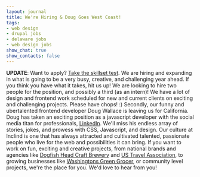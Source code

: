 ```yaml
---
layout: journal
title: We're Hiring & Doug Goes West Coast!
tags: 
- web design
- drupal jobs
- delaware jobs
- web design jobs
show_chat: true
show_contacts: false
---
```


<strong>UPDATE</strong>: Want to apply? <a href="http://smarterer.com/skillsets/join?t=xJOAHrlu" target="_blank">Take the skillset test</a>. We are hiring and expanding in what is going to be a very busy, creative, and challenging year ahead. If you think you have what it takes, hit us up! We are looking to hire two people for the position, and possibly a third (as an intern)! We have a lot of design and frontend work scheduled for new and current clients on exciting and challenging projects. Please have chops! :) Secondly, our funny and ubertalented frontend developer Doug Wallace is leaving us for California. Doug has taken an exciting position as a javascript developer with the social media titan for professionals, <a href="http://www.linkedin.com" target="_blank">LinkedIn</a>. We'll miss his endless array of stories, jokes, and prowess with CSS, Javascript, and design. Our culture at Inclind is one that has always attracted and cultivated talented, passionate people who live for the web and possibilities it can bring. If you want to work on fun, exciting and creative projects, from national brands and agencies like <a href="http://www.dogfish.com" target="_blank">Dogfish Head Craft Brewery</a> and <a href="http://ustravel.org" target="_blank">US Travel Association</a>, to growing businesses like <a href="http://www.washingtonsgreengrocer.com" target="_blank">Washingtons Green Grocer</a>, or community level projects, we're the place for you. We'd love to hear from you!